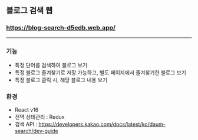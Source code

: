 ## 블로그 검색 웹
### **https://blog-search-d5edb.web.app/**

---
### 기능

- 특정 단어를 검색하여 블로그 보기
- 특정 블로그 즐겨찾기로 저장 가능하고, 별도 페이지에서 즐겨찾기한 블로그 보기
- 특정 블로그 클릭 시, 해당 블로그 내용 보기

### 환경
- React v16
- 전역 상태관리 : Redux
- 검색 API : https://developers.kakao.com/docs/latest/ko/daum-search/dev-guide

